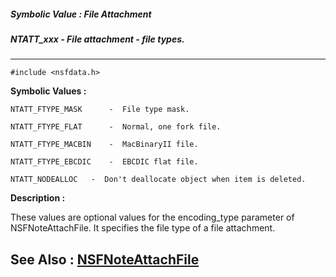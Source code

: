 ##### Symbolic Value : File Attachment
##### NTATT_xxx - File attachment - file types.
---
```
#include <nsfdata.h>
```

**Symbolic Values :**

	NTATT_FTYPE_MASK	  -  File type mask.

	NTATT_FTYPE_FLAT	  -  Normal, one fork file.

	NTATT_FTYPE_MACBIN	  -  MacBinaryII file.

	NTATT_FTYPE_EBCDIC	  -  EBCDIC flat file.

	NTATT_NODEALLOC	  -  Don't deallocate object when item is deleted.


**Description :**

These values are optional values for the encoding_type parameter of NSFNoteAttachFile.  It specifies the file type of a file attachment.  


**See Also :**
[NSFNoteAttachFile](/domino-c-api-docs/reference/Func/NSFNoteAttachFile)
---
